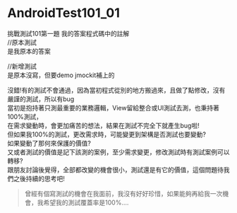 # AndroidTest101_01
挑戰測試101第一題 我的答案程式碼中的註解<br />
 //原本測試<br />
 是我原本的答案<br />
 
 //新增測試<br />
 是原本沒寫，但要demo jmockit補上的<br />
 
 沒錯!有的測試不會通過，因為當初程式從別的地方搬過來，且做了點修改，沒有嚴謹的測試，所以有bug<br />
 當初是抱持著只測最重要的業務邏輯，View留給整合或UI測試去測，也秉持著100%測試，<br />
 在需求變動時，會更加痛苦的想法，結果在測試不完全下就產生bug啦!<br />
 但如果我100%的測試，更改需求時，可能變更到架構是否測試也要變動?<br />
 如果變動了那何來保護的價值?<br />
 又或者測試的價值是記下該測的案例，至少需求變更，修改測試時有測試案例可以轉移?<br />
 跟朋友討論後覺得，全部都改變的機會很小，測試還是有它的價值，這個問題待我們之後持續的思考吧!<br />
 
 >曾經有個寫測試的機會在我面前，我沒有好好珍惜，如果能夠再給我一次機會，我希望我的測試覆蓋率是100%....
